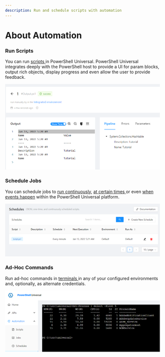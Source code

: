 ```yaml
---
description: Run and schedule scripts with automation
---
```


# About Automation

### Run Scripts

You can run [scripts ](scripts/)in PowerShell Universal. PowerShell Universal integrates deeply with the PowerShell host to provide a UI for param blocks, output rich objects, display progress and even allow the user to provide feedback.&#x20;

![](<../.gitbook/assets/image (305) (1).png>)

### Schedule Jobs

You can schedule jobs to [run continuously](schedules.md#continuous), [at certain times ](schedules.md#cron)or even [when events happen](triggers.md) within the PowerShell Universal platform.&#x20;

![](<../.gitbook/assets/image (294).png>)

### Ad-Hoc Commands

Run ad-hoc commands in [terminals ](terminals.md)in any of your configured environments and, optionally, as alternate credentials.&#x20;

![](<../.gitbook/assets/image (310).png>)



